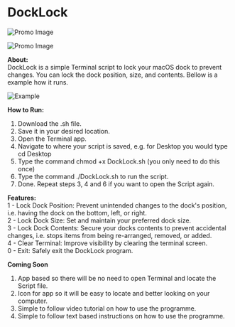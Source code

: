 # DockLock

![Promo Image](https://otglot.weebly.com/uploads/4/4/8/2/44824789/promo_orig.png) <br>

![Promo Image](https://otglot.weebly.com/uploads/4/4/8/2/44824789/promo-2_orig.png)

**About:** <br>
DockLock is a simple Terminal script to lock your macOS dock to prevent changes. You can lock the dock position, size, and contents.
Bellow is a example how it runs.

![Example](https://i.imgur.com/mnXnTjP.png)

**How to Run:** <br>
1. Download the .sh file.
2. Save it in your desired location.
3. Open the Terminal app.
4. Navigate to where your script is saved, e.g. for Desktop you would type cd Desktop
5. Type the command chmod +x DockLock.sh (you only need to do this once)
6. Type the command ./DockLock.sh to run the script.
7. Done. Repeat steps 3, 4 and 6 if you want to open the Script again. 

**Features:** <br>
1 - Lock Dock Position: Prevent unintended changes to the dock's position, i.e. having the dock on the bottom, left, or right. <br>
2 - Lock Dock Size: Set and maintain your preferred dock size. <br>
3 - Lock Dock Contents: Secure your docks contents to prevent accidental changes, i.e. stops items from being re-arranged, removed, or added. <br>
4 - Clear Terminal: Improve visibility by clearing the terminal screen. <br>
0 - Exit: Safely exit the DockLock program. <br>

**Coming Soon** <br>
1. App based so there will be no need to open Terminal and locate the Script file. <br>
2. Icon for app so it will be easy to locate and better looking on your computer. <br>
3. Simple to follow video tutorial on how to use the programme. <br>
4. Simple to follow text based instructions on how to use the programme. <br>
